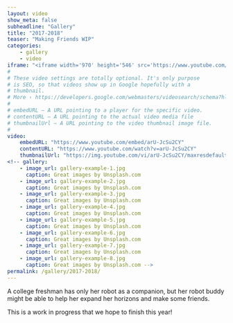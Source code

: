 ```yaml
---
layout: video
show_meta: false
subheadline: "Gallery"
title: "2017-2018"
teaser: "Making Friends WIP"
categories:
    - gallery
    - video
iframe: "<iframe width='970' height='546' src='https://www.youtube.com/embed/arU-JcSu2CY' frameborder='0' allowfullscreen></iframe>"
#
# These video settings are totally optional. It's only purpose
# is SEO, so that videos show up in Google hopefully with a 
# thumbnail.
# More › https://developers.google.com/webmasters/videosearch/schema?hl=en&rd=1
#
# embedURL – A URL pointing to a player for the specific video.
# contentURL – A URL pointing to the actual video media file
# thumbnailUrl – A URL pointing to the video thumbnail image file.
#
video:
    embedURL: "https://www.youtube.com/embed/arU-JcSu2CY"
    contentURL: "https://www.youtube.com/watch?v=arU-JcSu2CY"
    thumbnailUrl: "https://img.youtube.com/vi/arU-JcSu2CY/maxresdefault.jpg"
<!-- gallery:
    - image_url: gallery-example-1.jpg
      caption: Great images by Unsplash.com
    - image_url: gallery-example-2.jpg
      caption: Great images by Unsplash.com
    - image_url: gallery-example-3.jpg
      caption: Great images by Unsplash.com
    - image_url: gallery-example-4.jpg
      caption: Great images by Unsplash.com
    - image_url: gallery-example-5.jpg
      caption: Great images by Unsplash.com
    - image_url: gallery-example-6.jpg
      caption: Great images by Unsplash.com
    - image_url: gallery-example-7.jpg
      caption: Great images by Unsplash.com
    - image_url: gallery-example-8.jpg
      caption: Great images by Unsplash.com -->
permalink: /gallery/2017-2018/
---
```

<!--more-->

A college freshman has only her robot as a companion, but her robot buddy might be able to help her expand her horizons and make some friends. 

This is a work in progress that we hope to finish this year!

<!-- {% include gallery %} -->
